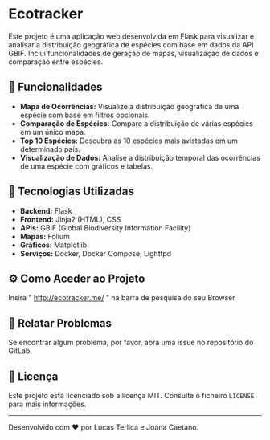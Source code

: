 # Ecotracker

Este projeto é uma aplicação web desenvolvida em Flask para visualizar e analisar a distribuição geográfica de espécies com base em dados da API GBIF. Inclui funcionalidades de geração de mapas, visualização de dados e comparação entre espécies.

## 📑 Funcionalidades

- **Mapa de Ocorrências:** Visualize a distribuição geográfica de uma espécie com base em filtros opcionais.
- **Comparação de Espécies:** Compare a distribuição de várias espécies em um único mapa.
- **Top 10 Espécies:** Descubra as 10 espécies mais avistadas em um determinado país.
- **Visualização de Dados:** Analise a distribuição temporal das ocorrências de uma espécie com gráficos e tabelas.

## 🚀 Tecnologias Utilizadas

- **Backend:** Flask
- **Frontend:** Jinja2 (HTML), CSS
- **APIs:** GBIF (Global Biodiversity Information Facility)
- **Mapas:** Folium
- **Gráficos:** Matplotlib
- **Serviços:** Docker, Docker Compose, Lighttpd

## ⚙️ Como Aceder ao Projeto

Insira " http://ecotracker.me/ " na barra de pesquisa do seu Browser

## 🐛 Relatar Problemas

Se encontrar algum problema, por favor, abra uma issue no repositório do GitLab.

## 📄 Licença

Este projeto está licenciado sob a licença MIT. Consulte o ficheiro `LICENSE` para mais informações.

---

Desenvolvido com ❤️ por Lucas Terlica e Joana Caetano.

